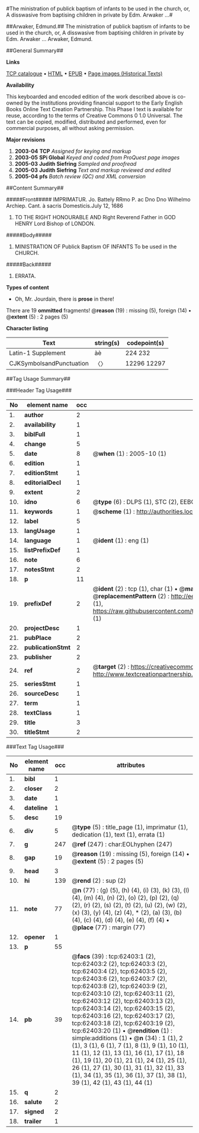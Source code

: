 #The ministration of publick baptism of infants to be used in the church, or, A disswasive from baptising children in private by Edm. Arwaker ...#

##Arwaker, Edmund.##
The ministration of publick baptism of infants to be used in the church, or, A disswasive from baptising children in private by Edm. Arwaker ...
Arwaker, Edmund.

##General Summary##

**Links**

[TCP catalogue](http://www.ota.ox.ac.uk/tcp/)  • 
[HTML](http://tei.it.ox.ac.uk/tcp/Texts-HTML/free/A25/A25966.html)  • 
[EPUB](http://tei.it.ox.ac.uk/tcp/Texts-EPUB/free/A25/A25966.epub) • 
[Page images (Historical Texts)](https://data.historicaltexts.jisc.ac.uk/view?pubId=eebo-12492569e&pageId=eebo-12492569e-62403-1)

**Availability**

This keyboarded and encoded edition of the
	       work described above is co-owned by the institutions
	       providing financial support to the Early English Books
	       Online Text Creation Partnership. This Phase I text is
	       available for reuse, according to the terms of Creative
	       Commons 0 1.0 Universal. The text can be copied,
	       modified, distributed and performed, even for
	       commercial purposes, all without asking permission.

**Major revisions**

1. __2003-04__ __TCP__ *Assigned for keying and markup*
1. __2003-05__ __SPi Global__ *Keyed and coded from ProQuest page images*
1. __2005-03__ __Judith Siefring__ *Sampled and proofread*
1. __2005-03__ __Judith Siefring__ *Text and markup reviewed and edited*
1. __2005-04__ __pfs__ *Batch review (QC) and XML conversion*

##Content Summary##

#####Front#####
IMPRIMATUR. Jo. Battely RRmo P. ac Dno Dno Wilhelmo Archiep. Cant. à sacris Domesticis.July 12, 1686
1. TO THE RIGHT HONOURABLE AND Right Reverend Father in GOD HENRY Lord Bishop of LONDON.

#####Body#####

1. MINISTRATION OF Publick Baptism OF INFANTS To be used in the CHURCH.

#####Back#####

1. ERRATA.

**Types of content**

  * Oh, Mr. Jourdain, there is **prose** in there!

There are 19 **ommitted** fragments! 
 @__reason__ (19) : missing (5), foreign (14)  •  @__extent__ (5) : 2 pages (5)

**Character listing**


|Text|string(s)|codepoint(s)|
|---|---|---|
|Latin-1 Supplement|àè|224 232|
|CJKSymbolsandPunctuation|〈〉|12296 12297|

##Tag Usage Summary##

###Header Tag Usage###

|No|element name|occ|attributes|
|---|---|---|---|
|1.|__author__|2||
|2.|__availability__|1||
|3.|__biblFull__|1||
|4.|__change__|5||
|5.|__date__|8| @__when__ (1) : 2005-10 (1)|
|6.|__edition__|1||
|7.|__editionStmt__|1||
|8.|__editorialDecl__|1||
|9.|__extent__|2||
|10.|__idno__|6| @__type__ (6) : DLPS (1), STC (2), EEBO-CITATION (1), OCLC (1), VID (1)|
|11.|__keywords__|1| @__scheme__ (1) : http://authorities.loc.gov/ (1)|
|12.|__label__|5||
|13.|__langUsage__|1||
|14.|__language__|1| @__ident__ (1) : eng (1)|
|15.|__listPrefixDef__|1||
|16.|__note__|6||
|17.|__notesStmt__|2||
|18.|__p__|11||
|19.|__prefixDef__|2| @__ident__ (2) : tcp (1), char (1)  •  @__matchPattern__ (2) : ([0-9\-]+):([0-9IVX]+) (1), (.+) (1)  •  @__replacementPattern__ (2) : http://eebo.chadwyck.com/downloadtiff?vid=$1&page=$2 (1), https://raw.githubusercontent.com/textcreationpartnership/Texts/master/tcpchars.xml#$1 (1)|
|20.|__projectDesc__|1||
|21.|__pubPlace__|2||
|22.|__publicationStmt__|2||
|23.|__publisher__|2||
|24.|__ref__|2| @__target__ (2) : https://creativecommons.org/publicdomain/zero/1.0/ (1), http://www.textcreationpartnership.org/docs/. (1)|
|25.|__seriesStmt__|1||
|26.|__sourceDesc__|1||
|27.|__term__|1||
|28.|__textClass__|1||
|29.|__title__|3||
|30.|__titleStmt__|2||


###Text Tag Usage###

|No|element name|occ|attributes|
|---|---|---|---|
|1.|__bibl__|1||
|2.|__closer__|2||
|3.|__date__|1||
|4.|__dateline__|1||
|5.|__desc__|19||
|6.|__div__|5| @__type__ (5) : title_page (1), imprimatur (1), dedication (1), text (1), errata (1)|
|7.|__g__|247| @__ref__ (247) : char:EOLhyphen (247)|
|8.|__gap__|19| @__reason__ (19) : missing (5), foreign (14)  •  @__extent__ (5) : 2 pages (5)|
|9.|__head__|3||
|10.|__hi__|139| @__rend__ (2) : sup (2)|
|11.|__note__|77| @__n__ (77) : (g) (5), (h) (4), (i) (3), (k) (3), (l) (4), (m) (4), (n) (2), (o) (2), (p) (2), (q) (2), (r) (2), (s) (2), (t) (2), (u) (2), (w) (2), (x) (3), (y) (4), (z) (4), * (2), (a) (3), (b) (4), (c) (4), (d) (4), (e) (4), (f) (4)  •  @__place__ (77) : margin (77)|
|12.|__opener__|1||
|13.|__p__|55||
|14.|__pb__|39| @__facs__ (39) : tcp:62403:1 (2), tcp:62403:2 (2), tcp:62403:3 (2), tcp:62403:4 (2), tcp:62403:5 (2), tcp:62403:6 (2), tcp:62403:7 (2), tcp:62403:8 (2), tcp:62403:9 (2), tcp:62403:10 (2), tcp:62403:11 (2), tcp:62403:12 (2), tcp:62403:13 (2), tcp:62403:14 (2), tcp:62403:15 (2), tcp:62403:16 (2), tcp:62403:17 (2), tcp:62403:18 (2), tcp:62403:19 (2), tcp:62403:20 (1)  •  @__rendition__ (1) : simple:additions (1)  •  @__n__ (34) : 1 (1), 2 (1), 3 (1), 6 (1), 7 (1), 8 (1), 9 (1), 10 (1), 11 (1), 12 (1), 13 (1), 16 (1), 17 (1), 18 (1), 19 (1), 20 (1), 21 (1), 24 (1), 25 (1), 26 (1), 27 (1), 30 (1), 31 (1), 32 (1), 33 (1), 34 (1), 35 (1), 36 (1), 37 (1), 38 (1), 39 (1), 42 (1), 43 (1), 44 (1)|
|15.|__q__|2||
|16.|__salute__|2||
|17.|__signed__|2||
|18.|__trailer__|1||
